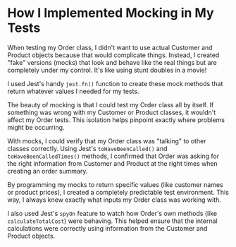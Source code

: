 # How I Implemented Mocking in My Tests


When testing my Order class, I didn't want to use actual Customer and Product objects because that would complicate things. Instead, I created "fake" versions (mocks) that look and behave like the real things but are completely under my control. It's like using stunt doubles in a movie!

I used Jest's handy `jest.fn()` function to create these mock methods that return whatever values I needed for my tests.


The beauty of mocking is that I could test my Order class all by itself. If something was wrong with my Customer or Product classes, it wouldn't affect my Order tests. This isolation helps pinpoint exactly where problems might be occurring.


With mocks, I could verify that my Order class was "talking" to other classes correctly. Using Jest's `toHaveBeenCalled()` and `toHaveBeenCalledTimes()` methods, I confirmed that Order was asking for the right information from Customer and Product at the right times when creating an order summary.

By programming my mocks to return specific values (like customer names or product prices), I created a completely predictable test environment. This way, I always knew exactly what inputs my Order class was working with.

I also used Jest's `spyOn` feature to watch how Order's own methods (like `calculateTotalCost`) were behaving. This helped ensure that the internal calculations were correctly using information from the Customer and Product objects.

